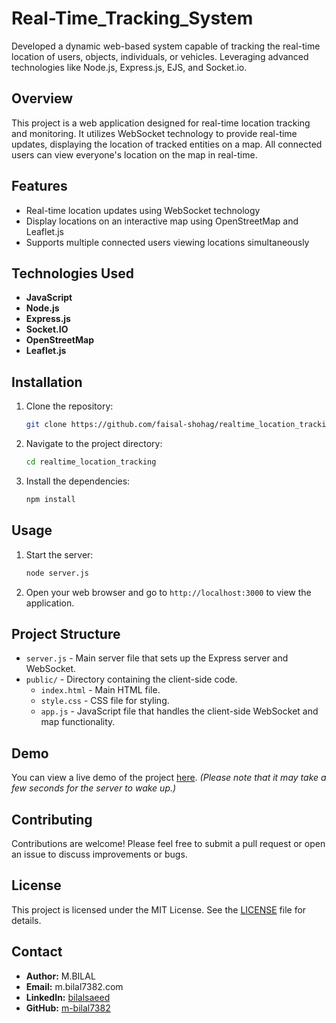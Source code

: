# Real-Time_Tracking_System
Developed a dynamic web-based system capable of tracking the real-time location of users, objects, individuals, or vehicles. Leveraging advanced technologies like Node.js, Express.js, EJS, and Socket.io.

## Overview

This project is a web application designed for real-time location tracking and monitoring. It utilizes WebSocket technology to provide real-time updates, displaying the location of tracked entities on a map. All connected users can view everyone's location on the map in real-time.

## Features

- Real-time location updates using WebSocket technology
- Display locations on an interactive map using OpenStreetMap and Leaflet.js
- Supports multiple connected users viewing locations simultaneously

## Technologies Used

- **JavaScript**
- **Node.js**
- **Express.js**
- **Socket.IO**
- **OpenStreetMap**
- **Leaflet.js**

## Installation

1. Clone the repository:
    ```bash
    git clone https://github.com/faisal-shohag/realtime_location_tracking.git
    ```
2. Navigate to the project directory:
    ```bash
    cd realtime_location_tracking
    ```
3. Install the dependencies:
    ```bash
    npm install
    ```

## Usage

1. Start the server:
    ```bash
    node server.js
    ```
2. Open your web browser and go to `http://localhost:3000` to view the application.

## Project Structure

- `server.js` - Main server file that sets up the Express server and WebSocket.
- `public/` - Directory containing the client-side code.
  - `index.html` - Main HTML file.
  - `style.css` - CSS file for styling.
  - `app.js` - JavaScript file that handles the client-side WebSocket and map functionality.

## Demo

You can view a live demo of the project [here](https://locationreal.onrender.com/). *(Please note that it may take a few seconds for the server to wake up.)*

## Contributing

Contributions are welcome! Please feel free to submit a pull request or open an issue to discuss improvements or bugs.

## License

This project is licensed under the MIT License. See the [LICENSE](LICENSE) file for details.

## Contact

- **Author:** M.BILAL
- **Email:** m.bilal7382.com
- **LinkedIn:** [bilalsaeed](linkedin.com/in/bilalsaeed7382)
- **GitHub:** [m-bilal7382](http://github.com/m-bilal7382)

